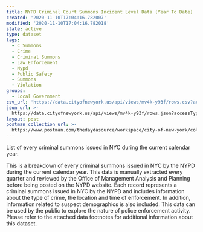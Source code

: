 ```yaml
---
title: NYPD Criminal Court Summons Incident Level Data (Year To Date)
created: '2020-11-10T17:04:16.782007'
modified: '2020-11-10T17:04:16.782018'
state: active
type: dataset
tags:
  - C Summons
  - Crime
  - Criminal Summons
  - Law Enforcement
  - Nypd
  - Public Safety
  - Summons
  - Violation
groups:
  - Local Government
csv_url: 'https://data.cityofnewyork.us/api/views/mv4k-y93f/rows.csv?accessType=DOWNLOAD'
json_url: >-
  https://data.cityofnewyork.us/api/views/mv4k-y93f/rows.json?accessType=DOWNLOAD
layout: post
postman_collection_url: >-
  https://www.postman.com/thedaydasource/workspace/city-of-new-york/collection/15909983-8c9f7a19-a02d-4e0a-84d4-f59e185ba1c7
---
```

List of every criminal summons issued in NYC during the current calendar year.

This is a breakdown of every criminal summons issued in NYC by the NYPD during the current calendar year. This data is manually extracted every quarter and reviewed by the Office of Management Analysis and Planning before being posted on the NYPD website. Each record represents a criminal summons issued in NYC by the NYPD and includes information about the type of crime, the location and time of enforcement. In addition, information related to suspect demographics is also included. This data can be used by the public to explore the nature of police enforcement activity. Please refer to the attached data footnotes for additional information about this dataset.
